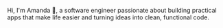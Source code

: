 Hi, I'm Amanda 👋, a software engineer passionate about building practical apps that make life easier and turning ideas into clean, functional code.

